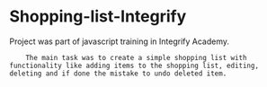 # Shopping-list-Integrify
Project was part of javascript training in Integrify Academy.

        The main task was to create a simple shopping list with functionality like adding items to the shopping list, editing, deleting and if done the mistake to undo deleted item.
